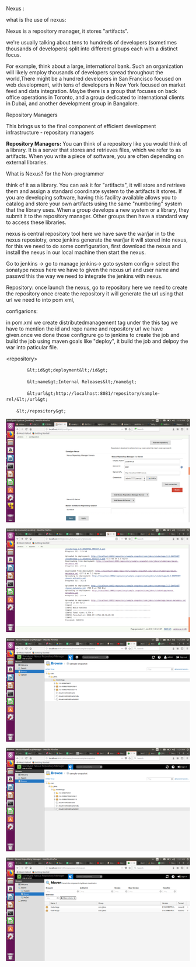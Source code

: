 Nexus :

what is the use of nexus:

 Nexus is a repository manager, it stores &quot;artifacts&quot;.

we&#39;re usually talking about tens to hundreds of developers (sometimes thousands of developers) split into different groups each with a distinct focus.

For example, think about a large, international bank. Such an organization will likely employ thousands of developers spread throughout the world,There might be a hundred developers in San Francisco focused on web development, with tens of developers in New York focused on market feed and data integration. Maybe there is a group that focuses on back office operations in Toronto, and a group dedicated to international clients in Dubai, and another development group in Bangalore.

Repository Managers

This brings us to the final component of efficient development infrastructure - repository managers

**Repository Managers:** You can think of a repository like you would think of a library. It is a server that stores and retrieves files, which we refer to as artifacts. When you write a piece of software, you are often depending on external libraries.

What is Nexus? for the Non-programmer

think of it as a library. You can ask it for &quot;artifacts&quot;, it will store and retrieve them and assign a standard coordinate system to the artifacts it stores. If you are developing software, having this facility available allows you to catalog and store your own artifacts using the same &quot;numbering&quot; system that the library uses. When a group develops a new system or a library, they submit it to the repository manager. Other groups then have a standard way to access these libraries.





  nexus is central repository tool here we have  save the war/jar in to the nexus reposiotry, once jenkins generate the war/jar it will stored into nexus, for this we need to do some comfiguration, first download the nexus and install the nexus in our local machine then start the nexus.

Go to jenkins -&gt; go to manage jenkins-&gt; goto system config-&gt; select the sonatype nexus here we have to given the  nexus url and user name and passwd this the way we need to integrate the jenkins with nexus.

Repository: once launch the nexus, go to repository here we need to create the repository once create the repository it will generate the url using that url we need to into pom xml,

configarions:

 in pom.xml we create distributedmanagement tag under the this tag we have to mention the id and repo name and repository url we have given.once we done those configrure go to jenkins to create the job and build the job using maven goals like &quot;deploy&quot;, it build the job and delpoy the war into paticular file.

&lt;repository&gt;

            &lt;id&gt;deployment&lt;/id&gt;

            &lt;name&gt;Internal Releases&lt;/name&gt;

            &lt;url&gt;http://localhost:8081/repository/sample-rel/&lt;/url&gt;

        &lt;/repository&gt;

![nexus](https://github.com/malli2221/ops/blob/master/imgr/nexus%20o%202018-07-16%2011-16-39.png)

![nexus](https://github.com/malli2221/ops/blob/master/imgr/nexus%202018-07-11%2011-24-21.png)

![nexus](https://github.com/malli2221/ops/blob/master/imgr/nexus2%202018-07-11%2011-24-04.png)

![nexus](https://github.com/malli2221/ops/blob/master/imgr/nexus3%202018-07-11%2011-24-40.png)

![nexus](https://github.com/malli2221/ops/blob/master/imgr/nexus4%202018-07-11%2011-27-22.png)
